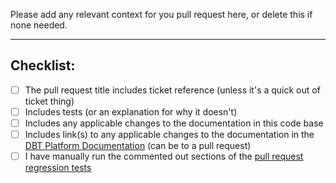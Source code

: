 Please add any relevant context for you pull request here, or delete this if none needed.

---
## Checklist:

- [ ] The pull request title includes ticket reference (unless it's a quick out of ticket thing)
- [ ] Includes tests (or an explanation for why it doesn't)
- [ ] Includes any applicable changes to the documentation in this code base
- [ ] Includes link(s) to any applicable changes to the documentation in the [DBT Platform Documentation](https://platform.readme.trade.gov.uk/) (can be to a pull request)
- [ ] I have manually run the commented out sections of the [pull request regression tests](https://github.com/uktrade/platform-tools/blob/main/regression_tests/pull_request_tests.sh)
